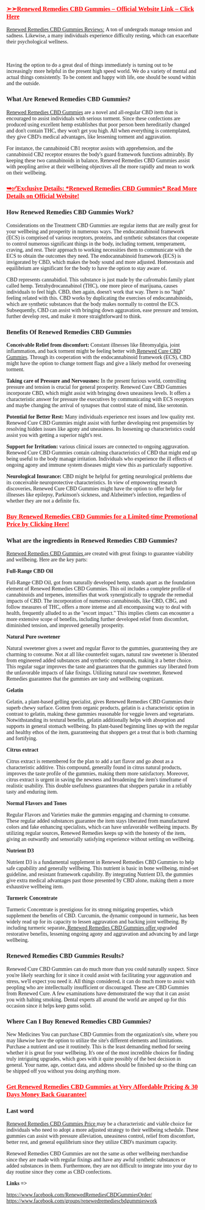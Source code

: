 <h3><span style="color: #ff0000;"><a style="color: #ff0000;" href="https://sales24hour.com/s5h3"><strong><span style="font-family: Georgia;">➢➢Renewed Remedies CBD Gummies &ndash; Official Website Link &ndash; Click Here</span></strong></a></span></h3>
<p><span style="font-family: Georgia;"><a href="https://sales24hour.com/s5h3">Renewed Remedies CBD Gummies Reviews:</a>&nbsp;A ton of undergrads manage tension and sadness. Likewise, a many individuals experience difficulty resting, which can exacerbate their psychological wellness.&nbsp;</span></p>
<p>&nbsp;</p>
<p><span style="font-family: Georgia;">Having the option to do a great deal of things immediately is turning out to be increasingly more helpful in the present high speed world. We do a variety of mental and actual things consistently. To be content and happy with life, one should be sound within and the outside.</span></p>
<h3><strong><span style="font-family: Georgia;">What Are Renewed Remedies CBD Gummies?</span></strong></h3>
<p><span style="font-family: Georgia;"><a href="https://sales24hour.com/s5h3">Renewed Remedies CBD Gummies</a> are a novel and all-regular CBD item that is encouraged to assist individuals with serious torment. Since these confections are produced using excellent hemp establishes that poor person been hereditarily changed and don't contain THC, they won't get you high. All when everything is contemplated, they give CBD's medical advantages, like lessening torment and aggravation.</span></p>
<p><span style="font-family: Georgia;">For instance, the cannabinoid CB1 receptor assists with apprehension, and the cannabinoid CB2 receptor ensures the body's guard framework functions admirably. By keeping these two cannabinoids in balance, Renewed Remedies CBD Gummies assist with peopling arrive at their wellbeing objectives all the more rapidly and mean to work on their wellbeing.</span></p>
<h3><span style="color: #ff0000;"><a style="color: #ff0000;" href="https://sales24hour.com/s5h3"><strong><span style="font-family: Georgia;">➥✅Exclusive Details: *Renewed Remedies CBD Gummies* Read More Details on Official Website!</span></strong></a></span></h3>
<h3><span style="font-family: Georgia;">How Renewed Remedies CBD Gummies Work?</span></h3>
<p><span style="font-family: Georgia;">Considerations on the Treatment CBD Gummies are regular items that are really great for your wellbeing and prosperity in numerous ways. The endocannabinoid framework (ECS) is comprised of various receptors, proteins, and synthetic substances that cooperate to control numerous significant things in the body, including torment, temperament, craving, and rest. Their approach to working necessities them to communicate with the ECS to obtain the outcomes they need. The endocannabinoid framework (ECS) is invigorated by CBD, which makes the body sound and more adjusted. Homeostasis and equilibrium are significant for the body to have the option to stay aware of.</span></p>
<p><span style="font-family: Georgia;">CBD represents cannabidiol. This substance is just made by the cafromabis family plant called hemp. Tetrahydrocannabinol (THC), one more piece of marijuana, causes individuals to feel high. CBD, then again, doesn't work that way. There is no "high" feeling related with this. CBD works by duplicating the exercises of endocannabinoids, which are synthetic substances that the body makes normally to control the ECS. Subsequently, CBD can assist with bringing down aggravation, ease pressure and tension, further develop rest, and make it more straightforward to think.</span></p>
<h3><strong><span style="font-family: Georgia;">Benefits Of&nbsp;Renewed Remedies CBD Gummies</span></strong></h3>
<p><span style="font-family: Georgia;"><strong>Conceivable Relief from discomfort:&nbsp;</strong>Constant illnesses like fibromyalgia, joint inflammation, and back torment might be feeling better with<a href="https://sales24hour.com/s5h3"> Renewed Cure CBD Gummies</a>. Through its cooperation with the endocannabinoid framework (ECS), CBD might have the option to change torment flags and give a likely method for overseeing torment.</span></p>
<p><span style="font-family: Georgia;"><strong>Taking care of Pressure and Nervousnes:&nbsp;</strong>In the present furious world, controlling pressure and tension is crucial for general prosperity. Renewed Cure CBD Gummies incorporate CBD, which might assist with bringing down uneasiness levels. It offers a characteristic answer for pressure the executives by communicating with ECS receptors and maybe changing the arrival of synapses that control state of mind, like serotonin.</span></p>
<p><span style="font-family: Georgia;"><strong>Potential for Better Rest:&nbsp;</strong>Many individuals experience rest issues and low quality rest. Renewed Cure CBD Gummies might assist with further developing rest propensities by resolving hidden issues like agony and uneasiness. Its loosening up characteristics could assist you with getting a superior night's rest.</span></p>
<p><span style="font-family: Georgia;"><strong>Support for Irritation:&nbsp;</strong>various clinical issues are connected to ongoing aggravation. Renewed Cure CBD Gummies contain calming characteristics of CBD that might end up being useful to the body manage irritation. Individuals who experience the ill effects of ongoing agony and immune system diseases might view this as particularly supportive.</span></p>
<p><span style="font-family: Georgia;"><strong>Neurological Insurance:&nbsp;</strong>CBD might be helpful for getting neurological problems due its conceivable neuroprotective characteristics. In view of empowering research discoveries, Renewed Cure CBD Gummies might have the option to offer help for illnesses like epilepsy, Parkinson's sickness, and Alzheimer's infection, regardless of whether they are not a definite fix.</span></p>
<h3><span style="color: #ff0000;"><a style="color: #ff0000;" href="https://sales24hour.com/s5h3"><strong><span style="font-family: Georgia;">Buy Renewed Remedies CBD Gummies for a Limited-time Promotional Price by Clicking Here!</span></strong></a></span></h3>
<h3><span style="font-family: Georgia;">What are the ingredients in Renewed Remedies CBD Gummies?</span></h3>
<p><span style="font-family: Georgia;"><a href="https://sales24hour.com/s5h3">Renewed Remedies CBD Gummies </a>are created with great fixings to guarantee viability and wellbeing. Here are the key parts:</span></p>
<p><strong><span style="font-family: Georgia;">Full-Range CBD Oil</span></strong></p>
<p><span style="font-family: Georgia;">Full-Range CBD Oil, got from naturally developed hemp, stands apart as the foundation element of Renewed Remedies CBD Gummies. This oil includes a complete profile of cannabinoids and terpenes, intensifies that work synergistically to upgrade the remedial impacts of CBD. The incorporation of numerous cannabinoids, like CBD, CBG, and follow measures of THC, offers a more intense and all encompassing way to deal with health, frequently alluded to as the "escort impact." This implies clients can encounter a more extensive scope of benefits, including further developed relief from discomfort, diminished tension, and improved generally prosperity.</span></p>
<p><strong><span style="font-family: Georgia;">Natural Pure sweetener</span></strong></p>
<p><span style="font-family: Georgia;">Natural sweetener gives a sweet and regular flavor to the gummies, guaranteeing they are charming to consume. Not at all like counterfeit sugars, natural raw sweetener is liberated from engineered added substances and synthetic compounds, making it a better choice. This regular sugar improves the taste and guarantees that the gummies stay liberated from the unfavorable impacts of fake fixings. Utilizing natural raw sweetener, Renewed Remedies guarantees that the gummies are tasty and wellbeing cognizant.</span></p>
<p><strong><span style="font-family: Georgia;">Gelatin</span></strong></p>
<p><span style="font-family: Georgia;">Gelatin, a plant-based gelling specialist, gives Renewed Remedies CBD Gummies their superb chewy surface. Gotten from organic products, gelatin is a characteristic option in contrast to gelatin, making these gummies reasonable for veggie lovers and vegetarians. Notwithstanding its textural benefits, gelatin additionally helps with absorption and supports in general stomach wellbeing. Its plant-based beginning lines up with the regular and healthy ethos of the item, guaranteeing that shoppers get a treat that is both charming and fortifying.</span></p>
<p><strong><span style="font-family: Georgia;">Citrus extract</span></strong></p>
<p><span style="font-family: Georgia;">Citrus extract is remembered for the plan to add a tart flavor and go about as a characteristic additive. This compound, generally found in citrus natural products, improves the taste profile of the gummies, making them more satisfactory. Moreover, citrus extract is urgent in saving the newness and broadening the item's timeframe of realistic usability. This double usefulness guarantees that shoppers partake in a reliably tasty and enduring item.</span></p>
<p><strong><span style="font-family: Georgia;">Normal Flavors and Tones</span></strong></p>
<p><span style="font-family: Georgia;">Regular Flavors and Varieties make the gummies engaging and charming to consume. These regular added substances guarantee the item stays liberated from manufactured colors and fake enhancing specialists, which can have unfavorable wellbeing impacts. By utilizing regular sources, Renewed Remedies keeps up with the honesty of the item, giving an outwardly and sensorially satisfying experience without settling on wellbeing.</span></p>
<p><strong><span style="font-family: Georgia;">Nutrient D3</span></strong></p>
<p><span style="font-family: Georgia;">Nutrient D3 is a fundamental supplement in Renewed Remedies CBD Gummies to help safe capability and generally wellbeing. This nutrient is basic in bone wellbeing, mind-set guideline, and resistant framework capability. By integrating Nutrient D3, the gummies give extra medical advantages past those presented by CBD alone, making them a more exhaustive wellbeing item.</span></p>
<p><strong><span style="font-family: Georgia;">Turmeric Concentrate</span></strong></p>
<p><span style="font-family: Georgia;">Turmeric Concentrate is prestigious for its strong mitigating properties, which supplement the benefits of CBD. Curcumin, the dynamic compound in turmeric, has been widely read up for its capacity to lessen aggravation and backing joint wellbeing. By including turmeric separate,<a href="https://sales24hour.com/s5h3"> Renewed Remedies CBD Gummies offer </a>upgraded restorative benefits, lessening ongoing agony and aggravation and advancing by and large wellbeing.</span></p>
<h3><strong><span style="font-family: Georgia;">Renewed Remedies CBD Gummies&nbsp;Results?</span></strong></h3>
<p><span style="font-family: Georgia;">Renewed Cure CBD Gummies can do much more than you could naturally suspect. Since you're likely searching for it since it could assist with facilitating your aggravation and stress, we'll expect you need it. All things considered, it can do much more to assist with peopling who are intellectually insufficient or discouraged. These are CBD Gummies from Renewed Cure. A few examinations have demonstrated the way that it can assist you with halting smoking. Dental experts all around the world are amped up for this occasion since it helps keep gums solid.</span></p>
<h3><strong><span style="font-family: Georgia;">Where Can I Buy Renewed Remedies CBD Gummies?</span></strong></h3>
<p><span style="font-family: Georgia;">New Medicines You can purchase CBD Gummies from the organization's site, where you may likewise have the option to utilize the site's different elements and limitations. Purchase a nutrient and use it routinely. This is the least demanding method for seeing whether it is great for your wellbeing. It's one of the most incredible choices for finding truly intriguing upgrades, which goes with it quite possibly of the best decision in general. Your name, age, contact data, and address should be finished up so the thing can be shipped off you without you doing anything more.</span></p>
<h3><span style="color: #ff0000;"><a style="color: #ff0000;" href="https://sales24hour.com/s5h3"><strong><span style="font-family: Georgia;">Get Renewed Remedies CBD Gummies at Very Affordable Pricing &amp; 30 Days Money Back Guarantee!</span></strong></a></span></h3>
<h3><strong><span style="font-family: Georgia;">Last word</span></strong></h3>
<p><span style="font-family: Georgia;"><a href="https://sales24hour.com/s5h3">Renewed Remedies CBD Gummies Price </a>may be a characteristic and viable choice for individuals who need to adopt a more adjusted strategy to their wellbeing schedule. These gummies can assist with pressure alleviation, uneasiness control, relief from discomfort, better rest, and general equilibrium since they utilize CBD's maximum capacity.</span></p>
<p><span style="font-family: Georgia;">Renewed Remedies CBD Gummies are not the same as other wellbeing merchandise since they are made with regular fixings and have any awful synthetic substances or added substances in them. Furthermore, they are not difficult to integrate into your day to day routine since they come as CBD confections.</span></p>
<p><strong><span style="font-family: Georgia;">Links =&gt;</span></strong></p>
<p><span style="font-family: Georgia;"><a href="https://www.facebook.com/RenewedRemediesCBDGummiesOrder/">https://www.facebook.com/RenewedRemediesCBDGummiesOrder/</a>&nbsp;<br /><a href="https://www.facebook.com/groups/renewedremediescbdgummieswork">https://www.facebook.com/groups/renewedremediescbdgummieswork</a>&nbsp;</span></p>
<p>&nbsp;</p>
<p>&nbsp;</p>
